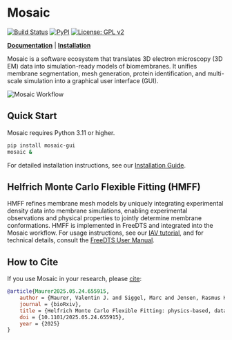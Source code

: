 # Mosaic

[![Build Status](https://img.shields.io/github/actions/workflow/status/KosinskiLab/mosaic/main.yml?label=CI)](https://github.com/KosinskiLab/mosaic/actions)
[![PyPI](https://img.shields.io/pypi/v/mosaic-gui.svg)](https://pypi.org/project/mosaic-gui/)
[![License: GPL v2](https://img.shields.io/badge/License-GPL_v2-blue.svg)](https://www.gnu.org/licenses/old-licenses/gpl-2.0.en.html)

**[Documentation](https://kosinskilab.github.io/mosaic/)** | **[Installation](https://kosinskilab.github.io/mosaic/tutorial/installation.html)**


Mosaic is a software ecosystem that translates 3D electron microscopy (3D EM) data into simulation-ready models of biomembranes. It unifies membrane segmentation, mesh generation, protein identification, and multi-scale simulation into a graphical user interface (GUI).

![Mosaic Workflow](docs/_static/tutorial/iav_workflow/mosaic_workflow.png)

## Quick Start

Mosaic requires Python 3.11 or higher.

```bash
pip install mosaic-gui
mosaic &
```

For detailed installation instructions, see our [Installation Guide](https://kosinskilab.github.io/mosaic/tutorial/installation.html).

## Helfrich Monte Carlo Flexible Fitting (HMFF)

HMFF refines membrane mesh models by uniquely integrating experimental density data into membrane simulations, enabling experimental observations and physical properties to jointly determine membrane conformations. HMFF is implemented in FreeDTS and integrated into the Mosaic workflow. For usage instructions, see our [IAV tutorial](https://kosinskilab.github.io/mosaic/tutorial/workflows/iav.html), and for technical details, consult the [FreeDTS User Manual](https://github.com/weria-pezeshkian/FreeDTS/wiki/User-Manual-for-version-2).


## How to Cite

If you use Mosaic in your research, please [cite](https://www.biorxiv.org/content/10.1101/2025.05.24.655915v1):

```bibtex
@article{Maurer2025.05.24.655915,
	author = {Maurer, Valentin J. and Siggel, Marc and Jensen, Rasmus K. and Mahamid, Julia and Kosinski, Jan and Pezeshkian, Weria},
	journal = {bioRxiv},
	title = {Helfrich Monte Carlo Flexible Fitting: physics-based, data-driven cell-scale simulations},
	doi = {10.1101/2025.05.24.655915},
	year = {2025}
}
```